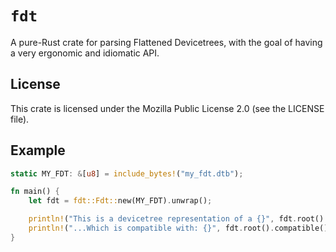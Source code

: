 # `fdt`

A pure-Rust crate for parsing Flattened Devicetrees, with the goal of having a
very ergonomic and idiomatic API.

## License

This crate is licensed under the Mozilla Public License 2.0 (see the LICENSE file).

## Example

```rust
static MY_FDT: &[u8] = include_bytes!("my_fdt.dtb");

fn main() {
    let fdt = fdt::Fdt::new(MY_FDT).unwrap();

    println!("This is a devicetree representation of a {}", fdt.root().model());
    println!("...Which is compatible with: {}", fdt.root().compatible().join(","));
}
```